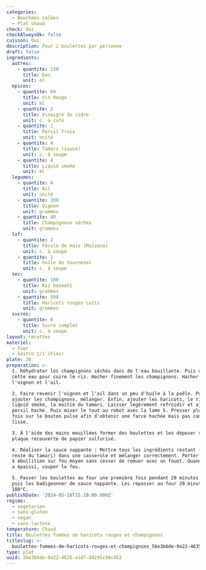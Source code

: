 ```yaml
---
categories:
  - Bouchées salées
  - Plat chaud
check: Oui
checkAlwaysOk: false
cuisson: Oui
description: Pour 2 boulettes par personne
draft: false
ingredients:
  autres:
    - quantite: 120
      title: Eau
      unit: ml
  epices:
    - quantite: 60
      title: Vin Rouge
      unit: ml
    - quantite: 2
      title: Vinaigre de cidre
      unit: c. à café
    - quantite: 1
      title: Persil frais
      unit: unité
    - quantite: 4
      title: Tamari (sauce)
      unit: c. à soupe
    - quantite: 4
      title: Liquid smoke
      unit: ml
  legumes:
    - quantite: 4
      title: Ail
      unit: unité
    - quantite: 200
      title: Oignon
      unit: grammes
    - quantite: 40
      title: Champignons séchés
      unit: grammes
  lof:
    - quantite: 2
      title: Fécule de maïs (Maïzena)
      unit: c. à soupe
    - quantite: 2
      title: huile de tournesol
      unit: c. à soupe
  sec:
    - quantite: 100
      title: Riz basmati
      unit: grammes
    - quantite: 500
      title: Haricots rouges cuits
      unit: grammes
  sucres:
    - quantite: 6
      title: Sucre complet
      unit: c. à soupe
layout: recettes
materiel:
  - Four
  - Gastro 1/1 (Fins)
plate: 20
preparation: >-
  1. Réhydrater les champignons séchés dans de l'eau bouillante. Puis utiliser
  cette eau pour cuire le riz. Hacher finement les champignons. Hacher finement
  l'oignon et l'ail.

  2. Faire revenir l'oignon et l'ail dans un peu d'huile à la poêle. Puis
  ajouter les champignons, mélanger. Enfin, ajouter les haricots, le riz, le
  liquid smoke, la moitié du tamari. Laisser légèrement refroidir et ajouter le
  persil haché. Puis mixer le tout au robot avec la lame S. Presser plusieurs
  fois sur le bouton pulse afin d'obtenir une farce hachée mais pas complètement
  lisse.

  3. À l'aide des mains mouillées former des boulettes et les déposer sur une
  plaque recouverte de papier sulfurisé.

  4. Réaliser la sauce nappante : Mettre tous les ingrédients restant (dont le
  reste du tamari) dans une casserole et mélanger correctement. Porter doucement
  à ébullition sur feu moyen sans cesser de remuer avec un fouet. Quand la sauce
  a épaissi, couper le feu.

  5. Passer les boulettes au four une première fois pendant 20 minutes à 180°C,
  puis les badigeonner de sauce nappante. Les repasser au four 20 minutes à
  180°C.
publishDate: '2024-05-28T15:18:00.000Z'
regime:
  - vegetarien
  - sans-gluten
  - vegan
  - sans-lactose
temperature: Chaud
title: Boulettes fumées de haricots rouges et champignons
titleslug: >-
  boulettes-fumees-de-haricots-rouges-et-champignons_5be3b6de-9a22-4635-a147-d4295c86c452
type: plat
uuid: 5be3b6de-9a22-4635-a147-d4295c86c452
---
```


